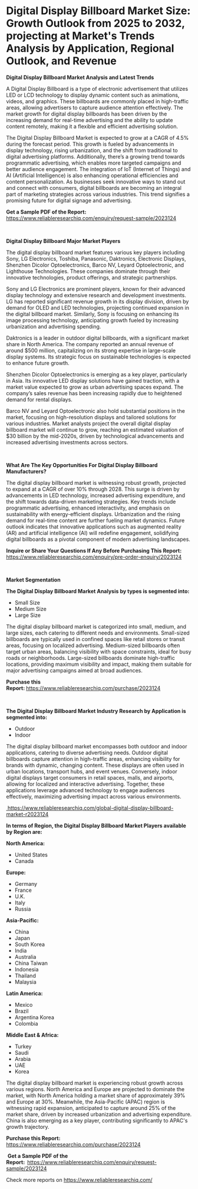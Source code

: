 <p><h1>Digital Display Billboard Market Size: Growth Outlook from 2025 to 2032, projecting at Market's Trends Analysis by Application, Regional Outlook, and Revenue</h1></p><p><strong>Digital Display Billboard Market Analysis and Latest Trends</strong></p>
<p><p>A Digital Display Billboard is a type of electronic advertisement that utilizes LED or LCD technology to display dynamic content such as animations, videos, and graphics. These billboards are commonly placed in high-traffic areas, allowing advertisers to capture audience attention effectively. The market growth for digital display billboards has been driven by the increasing demand for real-time advertising and the ability to update content remotely, making it a flexible and efficient advertising solution.</p><p>The Digital Display Billboard Market is expected to grow at a CAGR of 4.5% during the forecast period. This growth is fueled by advancements in display technology, rising urbanization, and the shift from traditional to digital advertising platforms. Additionally, there’s a growing trend towards programmatic advertising, which enables more targeted campaigns and better audience engagement. The integration of IoT (Internet of Things) and AI (Artificial Intelligence) is also enhancing operational efficiencies and content personalization. As businesses seek innovative ways to stand out and connect with consumers, digital billboards are becoming an integral part of marketing strategies across various industries. This trend signifies a promising future for digital signage and advertising.</p></p>
<p><strong>Get a Sample PDF of the Report:&nbsp;</strong> <a href="https://www.reliableresearchiq.com/enquiry/request-sample/2023124?utm_campaign=3453&utm_medium=2&utm_source=Github&utm_content=ia&utm_term=06042025&utm_id=digital-display-billboard">https://www.reliableresearchiq.com/enquiry/request-sample/2023124</a></p>
<p>&nbsp;</p>
<p><strong>Digital Display Billboard Major Market Players</strong></p>
<p><p>The digital display billboard market features various key players including Sony, LG Electronics, Toshiba, Panasonic, Daktronics, Electronic Displays, Shenzhen Dicolor Optoelectronics, Barco NV, Leyard Optoelectronic, and Lighthouse Technologies. These companies dominate through their innovative technologies, product offerings, and strategic partnerships.</p><p>Sony and LG Electronics are prominent players, known for their advanced display technology and extensive research and development investments. LG has reported significant revenue growth in its display division, driven by demand for OLED and LED technologies, projecting continued expansion in the digital billboard market. Similarly, Sony is focusing on enhancing its image processing technology, anticipating growth fueled by increasing urbanization and advertising spending.</p><p>Daktronics is a leader in outdoor digital billboards, with a significant market share in North America. The company reported an annual revenue of around $500 million, capitalizing on its strong expertise in large-scale display systems. Its strategic focus on sustainable technologies is expected to enhance future growth.</p><p>Shenzhen Dicolor Optoelectronics is emerging as a key player, particularly in Asia. Its innovative LED display solutions have gained traction, with a market value expected to grow as urban advertising spaces expand. The company’s sales revenue has been increasing rapidly due to heightened demand for rental displays.</p><p>Barco NV and Leyard Optoelectronic also hold substantial positions in the market, focusing on high-resolution displays and tailored solutions for various industries. Market analysts project the overall digital display billboard market will continue to grow, reaching an estimated valuation of $30 billion by the mid-2020s, driven by technological advancements and increased advertising investments across sectors.</p></p>
<p>&nbsp;</p>
<p><strong>What Are The Key Opportunities For Digital Display Billboard Manufacturers?</strong></p>
<p><p>The digital display billboard market is witnessing robust growth, projected to expand at a CAGR of over 10% through 2028. This surge is driven by advancements in LED technology, increased advertising expenditure, and the shift towards data-driven marketing strategies. Key trends include programmatic advertising, enhanced interactivity, and emphasis on sustainability with energy-efficient displays. Urbanization and the rising demand for real-time content are further fueling market dynamics. Future outlook indicates that innovative applications such as augmented reality (AR) and artificial intelligence (AI) will redefine engagement, solidifying digital billboards as a pivotal component of modern advertising landscapes.</p></p>
<p><strong>Inquire or Share Your Questions If Any Before Purchasing This Report:</strong> <a href="https://www.reliableresearchiq.com/enquiry/pre-order-enquiry/2023124?utm_campaign=3453&utm_medium=2&utm_source=Github&utm_content=ia&utm_term=06042025&utm_id=digital-display-billboard">https://www.reliableresearchiq.com/enquiry/pre-order-enquiry/2023124</a></p>
<p>&nbsp;</p>
<p><strong>Market Segmentation</strong></p>
<p><strong>The Digital Display Billboard Market Analysis by types is segmented into:</strong></p>
<p><ul><li>Small Size</li><li>Medium Size</li><li>Large Size</li></ul></p>
<p><p>The digital display billboard market is categorized into small, medium, and large sizes, each catering to different needs and environments. Small-sized billboards are typically used in confined spaces like retail stores or transit areas, focusing on localized advertising. Medium-sized billboards often target urban areas, balancing visibility with space constraints, ideal for busy roads or neighborhoods. Large-sized billboards dominate high-traffic locations, providing maximum visibility and impact, making them suitable for major advertising campaigns aimed at broad audiences.</p></p>
<p><strong>Purchase this Report:&nbsp;</strong><a href="https://www.reliableresearchiq.com/purchase/2023124?utm_campaign=3453&utm_medium=2&utm_source=Github&utm_content=ia&utm_term=06042025&utm_id=digital-display-billboard">https://www.reliableresearchiq.com/purchase/2023124</a></p>
<p>&nbsp;</p>
<p><strong>The Digital Display Billboard Market Industry Research by Application is segmented into:</strong></p>
<p><ul><li>Outdoor</li><li>Indoor</li></ul></p>
<p><p>The digital display billboard market encompasses both outdoor and indoor applications, catering to diverse advertising needs. Outdoor digital billboards capture attention in high-traffic areas, enhancing visibility for brands with dynamic, changing content. These displays are often used in urban locations, transport hubs, and event venues. Conversely, indoor digital displays target consumers in retail spaces, malls, and airports, allowing for localized and interactive advertising. Together, these applications leverage advanced technology to engage audiences effectively, maximizing advertising impact across various environments.</p></p>
<p><a href="https://www.reliableresearchiq.com/global-digital-display-billboard-market-r2023124?utm_campaign=3453&utm_medium=2&utm_source=Github&utm_content=ia&utm_term=06042025&utm_id=digital-display-billboard">&nbsp;https://www.reliableresearchiq.com/global-digital-display-billboard-market-r2023124</a></p>
<p><strong>In terms of Region, the Digital Display Billboard Market Players available by Region are:</strong></p>
<p>
    <p> <strong> North America: </strong>
        <ul>
            <li>United States</li>
            <li>Canada</li>
        </ul>
        </p> 
    <p> <strong> Europe: </strong>
        <ul>
            <li>Germany</li>
            <li>France</li>
            <li>U.K.</li>
            <li>Italy</li>
            <li>Russia</li>
        </ul>
        </p> 
    <p> <strong> Asia-Pacific: </strong>
        <ul>
            <li>China</li>
            <li>Japan</li>
            <li>South Korea</li>
            <li>India</li>
            <li>Australia</li>
            <li>China Taiwan</li>
            <li>Indonesia</li>
            <li>Thailand</li>
            <li>Malaysia</li>
        </ul>
        </p> 
    <p> <strong> Latin America: </strong>
        <ul>
            <li>Mexico</li>
            <li>Brazil</li>
            <li>Argentina Korea</li>
            <li>Colombia</li>
        </ul>
        </p> 
    <p> <strong> Middle East & Africa: </strong>
        <ul>
            <li>Turkey</li>
            <li>Saudi</li>
            <li>Arabia</li>
            <li>UAE</li>
            <li>Korea</li>
        </ul>
    </p>
    </p>
<p><p>The digital display billboard market is experiencing robust growth across various regions. North America and Europe are projected to dominate the market, with North America holding a market share of approximately 39% and Europe at 30%. Meanwhile, the Asia-Pacific (APAC) region is witnessing rapid expansion, anticipated to capture around 25% of the market share, driven by increased urbanization and advertising expenditure. China is also emerging as a key player, contributing significantly to APAC's growth trajectory.</p></p>
<p><strong>Purchase this Report: </strong><a href="https://www.reliableresearchiq.com/purchase/2023124?utm_campaign=3453&utm_medium=2&utm_source=Github&utm_content=ia&utm_term=06042025&utm_id=digital-display-billboard">https://www.reliableresearchiq.com/purchase/2023124</a></p>
<p>&nbsp;<strong>Get a Sample PDF of the Report:&nbsp;&nbsp;</strong><a href="https://www.reliableresearchiq.com/enquiry/request-sample/2023124?utm_campaign=3453&utm_medium=2&utm_source=Github&utm_content=ia&utm_term=06042025&utm_id=digital-display-billboard">https://www.reliableresearchiq.com/enquiry/request-sample/2023124</a></p>
<p><strong></strong></p>
<p>Check more reports on <a href="https://www.reliableresearchiq.com/?utm_campaign=3453&utm_medium=2&utm_source=Github&utm_content=ia&utm_term=06042025&utm_id=digital-display-billboard">https://www.reliableresearchiq.com/</a></p>